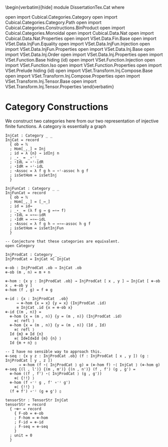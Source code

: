 <!--
```
module Dissertation.Cat where

open import Cubical.Categories.Category
open import Cubical.Categories.Category.Path
open import Cubical.Categories.Constructions.BinProduct
open import Cubical.Categories.Monoidal
open import Cubical.Data.Nat
open import Cubical.Data.Nat.Properties
open import VSet.Data.Fin.Base
open import VSet.Data.InjFun.Equality
open import VSet.Data.InjFun.Injection
open import VSet.Data.InjFun.Properties
open import VSet.Data.Inj.Base
open import VSet.Data.Inj.Order
open import VSet.Data.Inj.Properties
open import VSet.Function.Base hiding (id)
open import VSet.Function.Injection
open import VSet.Function.Iso
open import VSet.Function.Properties
open import VSet.Prelude hiding (id)
open import VSet.Transform.Inj.Compose.Base
open import VSet.Transform.Inj.Compose.Properties
open import VSet.Transform.Inj.Tensor.Base
open import VSet.Transform.Inj.Tensor.Properties
```
-->

\begin{verbatim}[hide]
module DissertationTex.Cat where

open import Cubical.Categories.Category
open import Cubical.Categories.Category.Path
open import Cubical.Categories.Constructions.BinProduct
open import Cubical.Categories.Monoidal
open import Cubical.Data.Nat
open import Cubical.Data.Nat.Properties
open import VSet.Data.Fin.Base
open import VSet.Data.InjFun.Equality
open import VSet.Data.InjFun.Injection
open import VSet.Data.InjFun.Properties
open import VSet.Data.Inj.Base
open import VSet.Data.Inj.Order
open import VSet.Data.Inj.Properties
open import VSet.Function.Base hiding (id)
open import VSet.Function.Injection
open import VSet.Function.Iso
open import VSet.Function.Properties
open import VSet.Prelude hiding (id)
open import VSet.Transform.Inj.Compose.Base
open import VSet.Transform.Inj.Compose.Properties
open import VSet.Transform.Inj.Tensor.Base
open import VSet.Transform.Inj.Tensor.Properties
\end{verbatim}

# Category Constructions

We construct two categories here from our two representation of
injective finite functions. A category is essentially a graph 

```
InjCat : Category _ _
InjCat = record
  { ob = ℕ
  ; Hom[_,_] = Inj
  ; id = λ {n} → idInj n
  ; _⋆_ = _∘⁻ʲ_
  ; ⋆IdL = ∘ʲ-idR
  ; ⋆IdR = ∘ʲ-idL
  ; ⋆Assoc = λ f g h → ∘ʲ-assoc h g f
  ; isSetHom = isSetInj
  }
```

```
InjFunCat : Category _ _
InjFunCat = record
  { ob = ℕ
  ; Hom[_,_] = [_↣_]
  ; id = id↣
  ; _⋆_ = (λ f g → g ↣∘↣ f)
  ; ⋆IdL = ↣∘↣-idR
  ; ⋆IdR = ↣∘↣-idL
  ; ⋆Assoc = λ f g h → ↣∘↣-assoc h g f
  ; isSetHom = isSetInjFun
  }
```

```
-- Conjecture that these categories are equivalent.
open Category
```

```
InjProdCat : Category _ _
InjProdCat = InjCat ×C InjCat
```

```
⊕-ob : InjProdCat .ob → InjCat .ob
⊕-ob (m , n) = m + n
```

```
⊕-hom : {x y : InjProdCat .ob} → InjProdCat [ x , y ] → InjCat [ ⊕-ob x , ⊕-ob y ]
⊕-hom (f , g) = f ⊕ g
```

```
⊕-id : {x : InjProdCat  .ob}
     → ⊕-hom {x = x} {y = x} (InjProdCat .id)
     ≡ InjCat .id {x = ⊕-ob x}
⊕-id {(m , n)} =
  ⊕-hom {x = (m , n)} {y = (m , n)} (InjProdCat .id)
    ≡⟨ refl ⟩
  ⊕-hom {x = (m , n)} {y = (m , n)} (Id , Id)
    ≡⟨ refl ⟩
  Id {m} ⊕ Id {n}
    ≡⟨ Id⊕Id≡Id {m} {n} ⟩
  Id {m + n} ▯
```

```
-- I have no sensible way to approach this.
⊕-seq : {x y z : InjProdCat .ob} (f : InjProdCat [ x , y ]) (g : InjProdCat [ y , z ])
      → ⊕-hom (f ⋆⟨ InjProdCat ⟩ g) ≡ (⊕-hom f) ⋆⟨ InjCat ⟩ (⊕-hom g)
⊕-seq {(l , l')} {(m , m')} {(n , n')} (f , f') (g , g') =
  ⊕-hom ((f , f') ⋆⟨ InjProdCat ⟩ (g , g'))
    ≡⟨ {!!} ⟩
  ⊕-hom (f ∘⁻ʲ g , f' ∘⁻ʲ g') 
    ≡⟨ {!!} ⟩
  (f ⊕ f') ∘⁻ʲ (g ⊕ g') ▯
```

```
tensorStr : TensorStr InjCat
tensorStr = record
  { ─⊗─ = record
    { F-ob = ⊕-ob
    ; F-hom = ⊕-hom
    ; F-id = ⊕-id
    ; F-seq = ⊕-seq
    }
  ; unit = 0
  }
```
